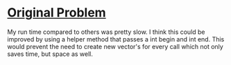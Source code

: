 # [Original Problem](https://leetcode.com/problems/convert-sorted-array-to-binary-search-tree/#/description)

My run time compared to others was pretty slow. I think this could be improved by using a helper method that passes a int begin and int end.
This would prevent the need to create new vector<int>'s for every call which not only saves time, but space as well.
